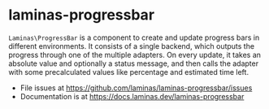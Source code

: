 # laminas-progressbar

`Laminas\ProgressBar` is a component to create and update progress bars in different
environments. It consists of a single backend, which outputs the progress through
one of the multiple adapters. On every update, it takes an absolute value and
optionally a status message, and then calls the adapter with some precalculated
values like percentage and estimated time left.


- File issues at https://github.com/laminas/laminas-progressbar/issues
- Documentation is at https://docs.laminas.dev/laminas-progressbar
